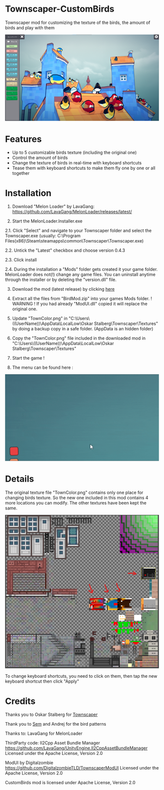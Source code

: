 # Townscaper-CustomBirds
Townscaper mod for customizing the texture of the birds, the amount of birds and play with them

<p align="center">
<a href="./Birds.png">
<img src="./Birds.png" alt="CustomBirds">
</a>
</p>


# Features

- Up to 5 customizable birds texture (including the original one)
- Control the amount of birds
- Change the texture of birds in real-time with keyboard shortcuts
- Tease them with keyboard shortcuts to make them fly one by one or all together

# Installation

1. Download "Melon Loader" by LavaGang:
https://github.com/LavaGang/MelonLoader/releases/latest/

2. Start the MelonLoader.Installer.exe

2.1. Click "Select" and navigate to your Townscaper folder and select the Townscaper.exe (usually: C:\Program Files(x86)\Steam\steamapps\common\Townscaper\Townscaper.exe)

2.2. Untick the "Latest" checkbox and choose version 0.4.3

2.3. Click install 

2.4. During the installation a "Mods" folder gets created it your game folder. MelonLoader does not(!) change any game files. 
	 You can uninstall anytime through the installer or by deleting the "version.dll" file.

3. Download the mod (latest release) by clicking [here](https://github.com/mokojm/Townscaper-CustomBirds/releases/download/v0.9.0/BirdMod.zip)

4. Extract all the files from "BirdMod.zip" into your games Mods folder.
	! WARNING ! If you had already "ModUI.dll" copied it will replace the original one.

5. Update "TownColor.png" in "C:\\Users\\((UserName))\\AppData\\LocalLow\\Oskar Stalberg\\Townscaper\\Textures" by doing a backup copy in a safe folder. (AppData is an hidden folder)

6. Copy the "TownColor.png" file included in the downloaded mod in "C:\\Users\\((UserName))\\AppData\\LocalLow\\Oskar Stalberg\\Townscaper\\Textures"

7. Start the game !

8. The menu can be found here :
<p align="center">
<a href="./Mod_use.gif">
<img src="./Mod_use.gif" alt="CustomBirdsUse">
</a>
</p>


# Details

The original texture file "TownColor.png" contains only one place for changing birds texture. So the new one included in this mod contains 4 more locations you can modify. The other textures have been kept the same.
<p align="center">
<a href="./TextureFile.png">
<img src="./TextureFile.png" alt="CustomBirds">
</a>
</p>


To change keyboard shortcuts, you need to click on them, then tap the new keyboard shortcut then click "Apply"

# Credits

Thanks you to Oskar Stalberg for [Townscaper](https://store.steampowered.com/app/1291340/Townscaper/)

Thank you to [Sem](https://sem-from-france.carrd.co/) and Andrej for the bird patterns 

Thanks to:
LavaGang for MelonLoader

ThirdParty  code:
Il2Cpp Asset Bundle Manager
https://github.com/LavaGang/UnityEngine.Il2CppAssetBundleManager
Licensed under the Apache License, Version 2.0

ModUI by Digitalzombie
https://github.com/DigitalzombieTLD/TownscaperModUI
Licensed under the Apache License, Version 2.0

CustomBirds mod is licensed under Apache License, Version 2.0

